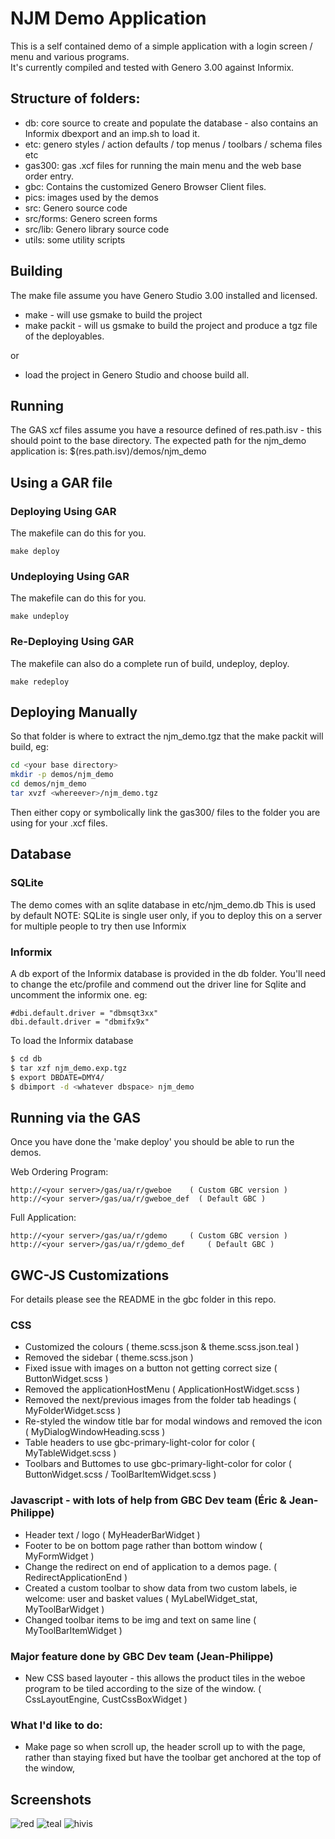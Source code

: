 NJM Demo Application
====================

This is a self contained demo of a simple application with a login screen / menu and various programs.                                                        
It's currently compiled and tested with Genero 3.00 against Informix.                                                                                         
                                                                                                                                                              
## Structure of folders:                                                                                                                                       
* db: core source to create and populate the database - also contains an Informix dbexport and an imp.sh to load it.
* etc: genero styles / action defaults / top menus / toolbars / schema files etc
* gas300: gas .xcf files for running the main menu and the web base order entry.
* gbc: Contains the customized Genero Browser Client files.
* pics: images used by the demos
* src: Genero source code
* src/forms: Genero screen forms
* src/lib: Genero library source code
* utils: some utility scripts

## Building
The make file assume you have Genero Studio 3.00 installed and licensed.

* make - will use gsmake to build the project
* make packit - will us gsmake to build the project and produce a tgz file of the deployables.

or

* load the project in Genero Studio and choose build all.

## Running
The GAS xcf files assume you have a resource defined of res.path.isv - this should point to the base
directory. The expected path for the njm_demo application is: $(res.path.isv)/demos/njm_demo

## Using a GAR file
### Deploying Using GAR
The makefile can do this for you.
```
make deploy
```

### Undeploying Using GAR
The makefile can do this for you.
```
make undeploy
```

### Re-Deploying Using GAR
The makefile can also do a complete run of build, undeploy, deploy.
```
make redeploy
```

## Deploying Manually
So that folder is where to extract the njm_demo.tgz that the make packit will build, eg:
```bash
cd <your base directory>
mkdir -p demos/njm_demo
cd demos/njm_demo
tar xvzf <whereever>/njm_demo.tgz
```

Then either copy or symbolically link the gas300/ files to the folder you are using for your .xcf files.

## Database

### SQLite
The demo comes with an sqlite database in etc/njm_demo.db
This is used by default
NOTE: SQLite is single user only, if you to deploy this on a server for multiple people to try then use Informix

### Informix
A db export of the Informix database is provided in the db folder.
You'll need to change the etc/profile and commend out the driver line for Sqlite and uncomment the informix one. eg:
```
#dbi.default.driver = "dbmsqt3xx"
dbi.default.driver = "dbmifx9x"
```

To load the Informix database
```bash
$ cd db
$ tar xzf njm_demo.exp.tgz
$ export DBDATE=DMY4/
$ dbimport -d <whatever dbspace> njm_demo
```

## Running via the GAS
Once you have done the 'make deploy' you should be able to run the demos.

Web Ordering Program:
```
http://<your server>/gas/ua/r/gweboe    ( Custom GBC version )
http://<your server>/gas/ua/r/gweboe_def  ( Default GBC )
```

Full Application:

```
http://<your server>/gas/ua/r/gdemo     ( Custom GBC version )
http://<your server>/gas/ua/r/gdemo_def     ( Default GBC )
```

## GWC-JS Customizations

For details please see the README in the gbc folder in this repo.

### CSS
* Customized the colours ( theme.scss.json & theme.scss.json.teal )
* Removed the sidebar ( theme.scss.json )
* Fixed issue with images on a button not getting correct size ( ButtonWidget.scss )
* Removed the applicationHostMenu ( ApplicationHostWidget.scss )
* Removed the next/previous images from the folder tab headings ( MyFolderWidget.scss )
* Re-styled the window title bar for modal windows and removed the icon ( MyDialogWindowHeading.scss )
* Table headers to use gbc-primary-light-color for color ( MyTableWidget.scss )
* Toolbars and Buttomes to use gbc-primary-light-color for color ( ButtonWidget.scss / ToolBarItemWidget.scss )

### Javascript - with lots of help from GBC Dev team (Éric & Jean-Philippe)
* Header text / logo ( MyHeaderBarWidget )
* Footer to be on bottom page rather than bottom window ( MyFormWidget )
* Change the redirect on end of application to a demos page. ( RedirectApplicationEnd )
* Created a custom toolbar to show data from two custom labels, ie welcome: user and basket values ( MyLabelWidget_stat, MyToolBarWidget )
* Changed toolbar items to be img and text on same line ( MyToolBarItemWidget )

### Major feature done by GBC Dev team (Jean-Philippe)
* New CSS based layouter - this allows the product tiles in the weboe program to be tiled according to the size of the window. ( CssLayoutEngine, CustCssBoxWidget )

### What I'd like to do:
* Make page so when scroll up, the header scroll up to with the page, rather than staying fixed but have the toolbar get anchored at the top of the window, 


## Screenshots
![red](https://github.com/neilm-fourjs/njm_demo/tree/master/gbc/gbc-red.jpg "My Red Theme")
![teal](https://github.com/neilm-fourjs/njm_demo/tree/master/gbc/gbc-red.jpg "My Red Theme")
![hivis](https://github.com/neilm-fourjs/njm_demo/tree/master/gbc/gbc-hivis.jpg "Color Theme Resource")
